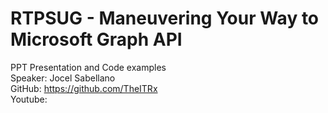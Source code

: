 # RTPSUG - Maneuvering Your Way to Microsoft Graph API
 PPT Presentation and Code examples  
 Speaker: Jocel Sabellano  
 GitHub: https://github.com/TheITRx  
 Youtube: 
